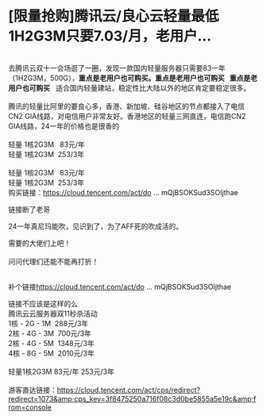 # [限量抢购]腾讯云/良心云轻量最低1H2G3M只要7.03/月，老用户...


<br />
去腾讯云双十一会场逛了一圈，发现一款国内轻量服务器只需要83一年（1H2G3M，500G），<strong>重点是老用户也可购买。重点是老用户也可购买&nbsp; &nbsp;重点是老用户也可购买</strong>&nbsp; &nbsp;适合国内轻量建站，稳定性比大陆以外的地区肯定要稳定很多。<br />
<br />
腾讯的轻量比阿里的要良心多，香港、新加坡、硅谷地区的节点都接入了电信CN2 GIA线路，对电信用户非常友好。香港地区的轻量三网直连，电信跑CN2 GIA线路，24一年的价格也是很香的<br />
<br />
轻量 1核2G3M&nbsp; &nbsp;83元/年<br />
轻量 1核2G3M&nbsp;&nbsp;253/3年<br />
<br />
轻量 1核2G3M&nbsp; &nbsp;83元/年<br />
轻量 1核2G3M&nbsp;&nbsp;253/3年<br />
购买链接：<a href="https://cloud.tencent.com/act/do" target="_blank">https://cloud.tencent.com/act/do</a> ... mQjBSOKSud3SOIjthae

链接断了老哥

24一年真尼玛能吹，见识到了，为了AFF死的吹成活的。

需要的大佬们上吧！<br />
<br />
问问代理们还能不能再打折！<br />
<br />
<img src="static/image/smiley/default/lol.gif" smilieid="12" border="0" alt="" /><img src="static/image/smiley/default/lol.gif" smilieid="12" border="0" alt="" /><img src="static/image/smiley/default/lol.gif" smilieid="12" border="0" alt="" />

补个链接<a href="https://cloud.tencent.com/act/double11?token=qvf5i9wyLLDTomQjBSOKSud3SOIjthae" target="_blank">https://cloud.tencent.com/act/do ... mQjBSOKSud3SOIjthae</a>

链接不应该是这样的么<br />
腾讯云云服务器双11秒杀活动<br />
1核 - 2G - 1M&nbsp;&nbsp;288元/3年<br />
2核 - 4G - 3M&nbsp;&nbsp;700元/3年<br />
2核 - 4G - 5M&nbsp;&nbsp;1348元/3年<br />
4核 - 8G - 5M&nbsp;&nbsp;2010元/3年<br />
<br />
轻量1核2G3M 83元/年 253元/3年<br />
<br />
游客直达链接：<a href="https://cloud.tencent.com/act/cps/redirect?redirect=1073&amp;cps_key=3f8475250a716f08c3d0be5855a5e19c&amp;from=console" target="_blank">https://cloud.tencent.com/act/cps/redirect?redirect=1073&amp;cps_key=3f8475250a716f08c3d0be5855a5e19c&amp;from=console</a><br />
<br />
<br />

